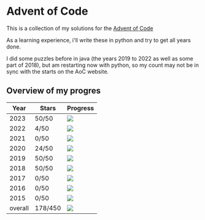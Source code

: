 # Advent of Code

This is a collection of my solutions for the [Advent of Code](https://www.google.ch)

As a learning experience, i'll write these in python and try to get all years done.

I did some puzzles before in java (the years 2019 to 2022 as well as some part of 2018), but am restarting now with
python, so my count may not be in sync with the starts on the AoC website.

## Overview of my progres

| Year    | Stars   | Progress                                         |
|---------|---------|--------------------------------------------------|
| 2023    | 50/50   | ![](https://mdtools.ste.li/progress/50/50.png)   |
| 2022    | 4/50    | ![](https://mdtools.ste.li/progress/4/50.png)    |
| 2021    | 0/50    | ![](https://mdtools.ste.li/progress/0/50.png)    |
| 2020    | 24/50   | ![](https://mdtools.ste.li/progress/24/50.png)   |
| 2019    | 50/50   | ![](https://mdtools.ste.li/progress/50/50.png)   |
| 2018    | 50/50   | ![](https://mdtools.ste.li/progress/50/50.png)   |
| 2017    | 0/50    | ![](https://mdtools.ste.li/progress/0/50.png)    |
| 2016    | 0/50    | ![](https://mdtools.ste.li/progress/0/50.png)    |
| 2015    | 0/50    | ![](https://mdtools.ste.li/progress/0/50.png)    |
| overall | 178/450 | ![](https://mdtools.ste.li/progress/178/450.png) |

